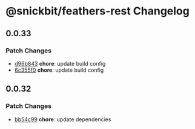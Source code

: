 # @snickbit/feathers-rest Changelog

## 0.0.33

### Patch Changes

- [d96b843](https://github.com/snickbit/feathers/commit/d96b843) **chore**:  update build config
- [6c355f0](https://github.com/snickbit/feathers/commit/6c355f0) **chore**:  update build config


## 0.0.32

### Patch Changes

- [bb54c99](https://github.com/snickbit/feathers/commit/bb54c99) **chore**:  update dependencies

